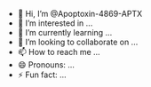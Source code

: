 - 👋 Hi, I’m @Apoptoxin-4869-APTX
- 👀 I’m interested in ...
- 🌱 I’m currently learning ...
- 💞️ I’m looking to collaborate on ...
- 📫 How to reach me ...
- 😄 Pronouns: ...
- ⚡ Fun fact: ...

<!---
Apoptoxin-4869-APTX/Apoptoxin-4869-APTX is a ✨ special ✨ repository because its `README.md` (this file) appears on your GitHub profile.
You can click the Preview link to take a look at your changes.
--->
